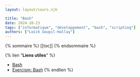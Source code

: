 ```yaml
---
layout: layout/cours.njk

title: "Bash"
date: 2024-10-23
tags: ["informatique", "développement", "bash", "scripting"]
authors: ["Loïck Goupil-Hallay"]
---
```


{% sommaire %}
[[toc]]
{% endsommaire %}

{% lien "**Liens utiles**" %}
- [Bash](https://fr.wikipedia.org/wiki/Bourne-Again_shell)
- [Exercism: Bash](https://exercism.org/tracks/bash)
{% endlien %}
